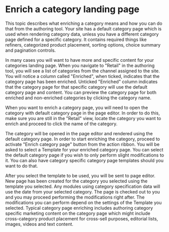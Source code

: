 # Enrich a category landing page

This topic describes what enriching a category means and how you can do that from the authoring tool.
Your site has a default category page which is used when rendering category data, unless you have a different category page defined for a specific category. It contains required things like refiners, categorized product placement, sorting options, choice summary and pagination controls.

In many cases you will want to have more and specific content for your categories landing page. When you navigate to "Retail" in the authoring tool, you will see a list of categories from the channel assigned to the site. You will notice a column called "Enriched", when ticked, indicates that the category page has been enriched. Unticked "Enriched" column indicates that the category page for that specific category will use the default category page and content. You can preview the category page for both enriched and non-enriched categories by clicking the category name.

When you want to enrich a category page, you will need to open the category with default category page in the page editor. In order to do this, make sure you are still in the "Retail" view, locate the category you want to enrich and proceed to click the name of the category.

The category will be opened in the page editor and rendered using the default category page. In order to start enriching the category, proceed to activate "Enrich category page" button from the action ribbon. You will be asked to select a Template for your enriched category page. You can select the default category page if you wish to only perform slight modifications to it. You can also have category specific category page templates should you want to do that.

After you select the template to be used, you will be sent to page editor. New page has been created for the category you selected using the template you selected. Any modules using category specification data will use the date from your selected category. The page is checked out to you and you may proceed performing the modifications right after.
The modifications you can perform depend on the settings of the Template you selected. Typical category page enriching includes authoring category specific marketing content on the category page which might include cross-category product placement for cross-sell purposes, editorial lists, images, videos and text content. 
